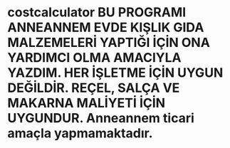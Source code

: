 # costcalculator BU PROGRAMI ANNEANNEM EVDE KIŞLIK GIDA MALZEMELERİ YAPTIĞI İÇİN ONA YARDIMCI OLMA AMACIYLA YAZDIM. HER İŞLETME İÇİN UYGUN DEĞİLDİR. REÇEL, SALÇA VE MAKARNA MALİYETİ İÇİN UYGUNDUR. Anneannem ticari amaçla yapmamaktadır. 
